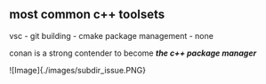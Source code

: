 ## most common c++ toolsets

vsc - git
building - cmake
package management - none

conan is a strong contender to become _**the c++ package manager**_

![Image]{./images/subdir_issue.PNG}